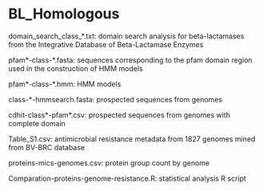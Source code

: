 # BL_Homologous
domain_search_class_*.txt: domain search analysis for beta-lactamases from the Integrative Database of Beta-Lactamase Enzymes

pfam*-class-*.fasta: sequences corresponding to the pfam domain region used in the construction of HMM models

pfam*-class-*.hmm: HMM models

class-*-hmmsearch.fasta: prospected sequences from genomes

cdhit-class*-pfam*.csv: prospected sequences from genomes with complete domain

Table_S1.csv: antimicrobial resistance metadata from 1827 genomes mined from BV-BRC database

proteins-mics-genomes.csv: protein group count by genome

Comparation-proteins-genome-resistance.R: statistical analysis R script
